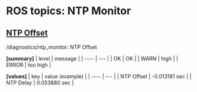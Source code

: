 # ROS topics: NTP Monitor

## <u>NTP Offset</u>
/diagnostics/ntp_monitor: NTP Offset

<b>[summary]</b>
| level | message |
| ---- | --- |
| OK | OK |
| WARN | high |
| ERROR | too high |

<b>[values]</b>
| key | value (example) |
| ---- | --- |
| NTP Offset | -0.013181 sec |
| NTP Delay | 0.053880 sec |
